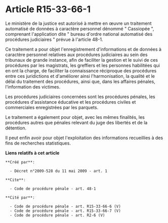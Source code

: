 # Article R15-33-66-1

Le ministère de la justice est autorisé à mettre en œuvre un traitement automatisé de données à caractère personnel dénommé "
Cassiopée ", comprenant l'application dite " bureau d'ordre national automatisé des procédures judiciaires " prévue à
l'article 48-1. 

Ce traitement a pour objet l'enregistrement d'informations et de données à caractère personnel relatives aux procédures
judiciaires au sein des tribunaux de grande instance, afin de faciliter la gestion et le suivi de ces procédures par les
magistrats, les greffiers et les personnes habilitées qui en ont la charge, de faciliter la connaissance réciproque des
procédures entre ces juridictions et d'améliorer ainsi l'harmonisation, la qualité et le délai du traitement des procédures,
ainsi que, dans les affaires pénales, l'information des victimes. 

Les procédures judiciaires concernées sont les procédures pénales, les procédures d'assistance éducative et les procédures
civiles et commerciales enregistrées par les parquets. 

Le traitement a également pour objet, avec les mêmes finalités, les procédures autres que pénales relevant du juge des
libertés et de la détention. 

Il peut enfin avoir pour objet l'exploitation des informations recueillies à des fins de recherches statistiques.

**Liens relatifs à cet article**

	**Créé par**:

	  - Décret n°2009-528 du 11 mai 2009 - art. 1

	**Cite**:

	  - Code de procédure pénale - art. 48-1

	**Cité par**:

	  - Code de procédure pénale - art. R15-33-66-6 (V)
	  - Code de procédure pénale - art. R15-33-66-7 (V)
	  - Code de procédure pénale - art. R2-6 (V)
